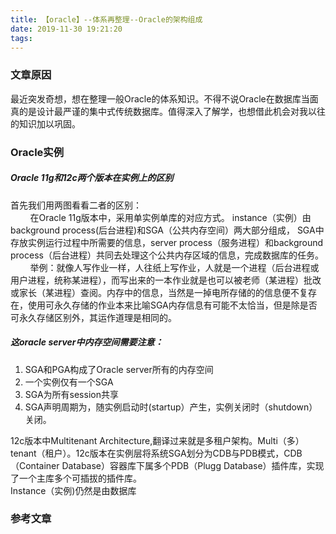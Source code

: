 ```yaml
---
title: 【oracle】--体系再整理--Oracle的架构组成
date: 2019-11-30 19:21:20
tags:
---
```


### 文章原因   
最近突发奇想，想在整理一般Oracle的体系知识。不得不说Oracle在数据库当面真的是设计最严谨的集中式传统数据库。值得深入了解学，也想借此机会对我以往的知识加以巩固。

### Oracle实例

##### Oracle 11g和12c两个版本在实例上的区别  


首先我们用两图看看二者的区别：  
&nbsp;&nbsp;&nbsp;&nbsp;&nbsp;&nbsp;&nbsp;&nbsp;在Oracle 11g版本中，采用单实例单库的对应方式。
instance（实例）由background process(后台进程)和SGA（公共内存空间）两大部分组成，  SGA中存放实例运行过程中所需要的信息，server process（服务进程）和background process（后台进程）共同去处理这个公共内存区域的信息，完成数据库的任务。   
&nbsp;&nbsp;&nbsp;&nbsp;&nbsp;&nbsp;&nbsp;&nbsp;举例：就像人写作业一样，人往纸上写作业，人就是一个进程（后台进程或用户进程，统称某进程），而写出来的一本作业就是也可以被老师（某进程）批改或家长（某进程）查阅。内存中的信息，当然是一掉电所存储的的信息便不复存在，使用可永久存储的作业本来比喻SGA内存信息有可能不太恰当，但是除是否可永久存储区别外，其运作道理是相同的。   

##### 这oracle server中内存空间需要注意：  
1. SGA和PGA构成了Oracle server所有的内存空间   
2. 一个实例仅有一个SGA  
3. SGA为所有session共享  
4. SGA声明周期为，随实例启动时(startup）产生，实例关闭时（shutdown）关闭。  


12c版本中Multitenant Architecture,翻译过来就是多租户架构。Multi（多）tenant（租户）。12c版本在实例层将系统SGA划分为CDB与PDB模式，CDB（Container Database）容器库下属多个PDB（Plugg Database）插件库，实现了一个主库多个可插拔的插件库。  
Instance（实例)仍然是由数据库



### 参考文章


